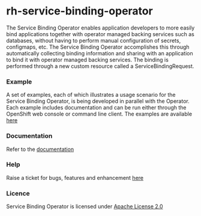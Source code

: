 # rh-service-binding-operator

 The Service Binding Operator enables application developers to more easily bind applications together with operator managed backing services such as databases, without having to perform manual configuration of secrets, configmaps, etc. The Service Binding Operator accomplishes this through automatically collecting binding information and sharing with an application to bind it with operator managed backing services. The binding is performed through a new custom resource called a ServiceBindingRequest.
### Example
A set of examples, each of which illustrates a usage scenario for the Service Binding Operator, is being developed in parallel with the Operator. Each example includes documentation and can be run either through the OpenShift web console or command line client. The examples are available [here](https://github.com/redhat-developer/service-binding-operator/blob/master/README.md#example-scenarios)
### Documentation
Refer to the [documentation](https://github.com/redhat-developer/service-binding-operator/blob/master/README.md)
###  Help
Raise a ticket for bugs, features and enhancement [here](https://github.com/redhat-developer/service-binding-operator/)
### Licence
Service Binding Operator is licensed under [Apache License 2.0](https://github.com/redhat-developer/service-binding-operator/blob/master/LICENSE) 
